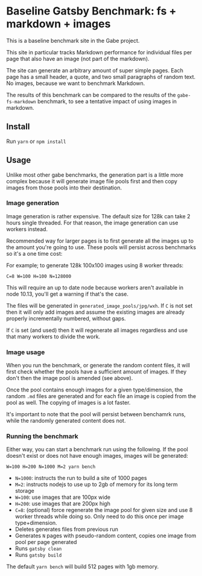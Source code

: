 # Baseline Gatsby Benchmark: fs + markdown + images

This is a baseline benchmark site in the Gabe project.

This site in particular tracks Markdown performance for individual files per page that also have an image (not part of the markdown).

The site can generate an arbitrary amount of super simple pages. Each page has a small header, a quote, and two small paragraphs of random text. No images, because we want to benchmark Markdown.

The results of this benchmark can be compared to the results of the `gabe-fs-markdown` benchmark, to see a tentative impact of using images in markdown.

## Install

Run `yarn` or `npm install`

## Usage

Unlike most other gabe benchmarks, the generation part is a little more complex because it will generate image file pools first and then copy images from those pools into their destination.

### Image generation

Image generation is rather expensive. The default size for 128k can take 2 hours single threaded. For that reason, the image generation can use workers instead.

Recommended way for larger pages is to first generate all the images up to the amount you're going to use. These pools will persist across benchmarks so it's a one time cost:

For example; to generate 128k 100x100 images using 8 worker threads:

```
C=8 W=100 H=100 N=128000
```

This will require an up to date node because workers aren't available in node 10.13, you'll get a warning if that's the case.

The files will be generated in `generated_image_pools/jpg/wxh`. If `C` is not set then it will only add images and assume the existing images are already properly incrementally numbered, without gaps.

If `C` is set (and used) then it will regenerate all images regardless and use that many workers to divide the work.

### Image usage

When you run the benchmark, or generate the random content files, it will first check whether the pools have a sufficient amount of images. If they don't then the image pool is amended (see above).

Once the pool contains enough images for a given type/dimension, the random `.md` files are generated and for each file an image is copied from the pool as well. The copying of images is a lot faster.

It's important to note that the pool will persist between benchamrk runs, while the randomly generated content does not.

### Running the benchmark

Either way, you can start a benchmark run using the following. If the pool doesn't exist or does not have enough images, images will be generated:

```shell
W=100 H=200 N=1000 M=2 yarn bench
```

- `N=1000`: instructs the run to build a site of 1000 pages
- `M=2`: instructs nodejs to use up to 2gb of memory for its long term storage
- `W=100`: use images that are 100px wide
- `H=200`: use images that are 200px high
- `C=8`: (optional) force regenerate the image pool for given size and use 8 worker threads while doing so. Only need to do this once per image type+dimension.
- Deletes generates files from previous run
- Generates `N` pages with pseudo-random content, copies one image from pool per page generated
- Runs `gatsby clean`
- Runs `gatsby build`

The default `yarn bench` will build 512 pages with 1gb memory.
